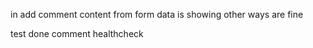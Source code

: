 in add comment content from form data is showing 
other ways are fine

test done
comment
healthcheck